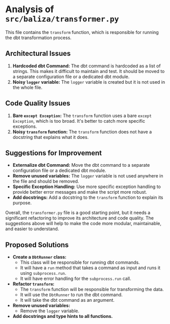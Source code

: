 # Analysis of `src/baliza/transformer.py`

This file contains the `transform` function, which is responsible for running the dbt transformation process.

## Architectural Issues

1.  **Hardcoded dbt Command:** The dbt command is hardcoded as a list of strings. This makes it difficult to maintain and test. It should be moved to a separate configuration file or a dedicated dbt module.
2.  **Noisy `logger` variable:** The `logger` variable is created but it is not used in the whole file.

## Code Quality Issues

1.  **Bare `except Exception`:** The `transform` function uses a bare `except Exception`, which is too broad. It's better to catch more specific exceptions.
2.  **Noisy `transform` function:** The `transform` function does not have a docstring that explains what it does.

## Suggestions for Improvement

*   **Externalize dbt Command:** Move the dbt command to a separate configuration file or a dedicated dbt module.
*   **Remove unused variables:** The `logger` variable is not used anywhere in the file and should be removed.
*   **Specific Exception Handling:** Use more specific exception handling to provide better error messages and make the script more robust.
*   **Add docstrings:** Add a docstring to the `transform` function to explain its purpose.

Overall, the `transformer.py` file is a good starting point, but it needs a significant refactoring to improve its architecture and code quality. The suggestions above will help to make the code more modular, maintainable, and easier to understand.

## Proposed Solutions

*   **Create a `DbtRunner` class:**
    *   This class will be responsible for running dbt commands.
    *   It will have a `run` method that takes a command as input and runs it using `subprocess.run`.
    *   It will have error handling for the `subprocess.run` call.
*   **Refactor `transform`:**
    *   The `transform` function will be responsible for transforming the data.
    *   It will use the `DbtRunner` to run the dbt command.
    *   It will take the dbt command as an argument.
*   **Remove unused variables:**
    *   Remove the `logger` variable.
*   **Add docstrings and type hints to all functions.**
